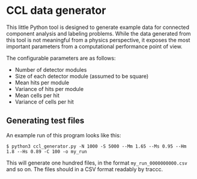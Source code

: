 # CCL data generator

This little Python tool is designed to generate example data for connected
component analysis and labeling problems. While the data generated from this
tool is not meaningful from a physics perspective, it exposes the most
important parameters from a computational performance point of view.

The configurable parameters are as follows:

* Number of detector modules
* Size of each detector module (assumed to be square)
* Mean hits per module
* Variance of hits per module
* Mean cells per hit
* Variance of cells per hit

## Generating test files

An example run of this program looks like this:

```
$ python3 ccl_generator.py -N 1000 -S 5000 --Mm 1.65 --Ms 0.95 --Hm 1.8 --Hs 0.89 -C 100 -o my_run
```

This will generate one hundred files, in the format `my_run_0000000000.csv` and
so on. The files should in a CSV format readably by traccc.
